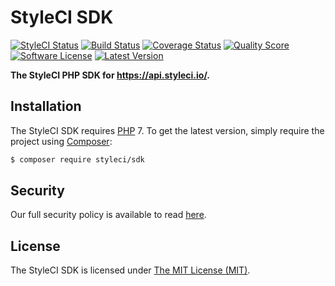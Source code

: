 # StyleCI SDK

[![StyleCI Status](https://github.styleci.io/repos/55061376/shield)](https://github.styleci.io/repos/55061376)
[![Build Status](https://img.shields.io/github/workflow/status/StyleCI/SDK/Tests?style=flat-square)](https://github.com/StyleCI/SDK/actions?query=workflow%3ATests)
[![Coverage Status](https://img.shields.io/scrutinizer/coverage/g/StyleCI/SDK?style=flat-square)](https://scrutinizer-ci.com/g/StyleCI/SDK/code-structure)
[![Quality Score](https://img.shields.io/scrutinizer/g/StyleCI/SDK?style=flat-square)](https://scrutinizer-ci.com/g/StyleCI/SDK)
[![Software License](https://img.shields.io/badge/license-MIT-brightgreen?style=flat-square)](LICENSE)
[![Latest Version](https://img.shields.io/github/release/StyleCI/SDK?style=flat-square)](https://github.com/StyleCI/SDK/releases)

**The StyleCI PHP SDK for https://api.styleci.io/.**


## Installation

The StyleCI SDK requires [PHP](https://php.net) 7. To get the latest version, simply require the project using [Composer](https://getcomposer.org):

```bash
$ composer require styleci/sdk
```


## Security

Our full security policy is available to read [here](https://github.com/StyleCI/SDK/security/policy).


## License

The StyleCI SDK is licensed under [The MIT License (MIT)](LICENSE).
